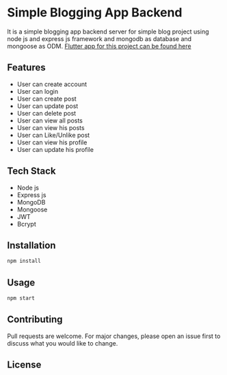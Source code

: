 # Simple Blogging App Backend

It is a simple blogging app backend server for simple blog project using node js and express js framework and mongodb as database and mongoose as ODM.
[Flutter app for this project can be found here](https://github.com/shivanuj13/simple_blogger)

## Features
- User can create account
- User can login
- User can create post
- User can update post
- User can delete post
- User can view all posts
- User can view his posts
- User can Like/Unlike post
- User can view his profile
- User can update his profile

## Tech Stack
- Node js
- Express js
- MongoDB
- Mongoose
- JWT
- Bcrypt


## Installation
```bash
npm install
```
## Usage
```bash
npm start
```
## Contributing
Pull requests are welcome. For major changes, please open an issue first to discuss what you would like to change.

## License
